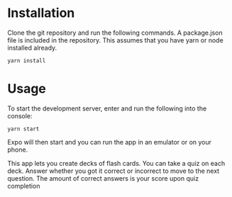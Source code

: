 # Installation
Clone the git repository and run the following commands. A package.json file is included in the repository. This assumes that you have yarn or node installed already.

`yarn install`

# Usage
To start the development server, enter and run the following into the console:

`yarn start`

Expo will then start and you can run the app in an emulator or on your phone.

This app lets you create decks of flash cards. You can take a quiz on each deck. Answer whether you got it correct or incorrect to move to the next question. The amount of correct answers is your score upon quiz completion
